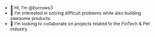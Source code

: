 - 👋 Hi, I’m @burrows3
- 👀 I’m interested in solving difficult problems while also building awesome products. 
- 💞️ I’m looking to collaborate on projects related to the FinTech & Pet industry. 

<!---
burrows3/burrows3 is a ✨ special ✨ repository because its `README.md` (this file) appears on your GitHub profile.
You can click the Preview link to take a look at your changes.
--->

